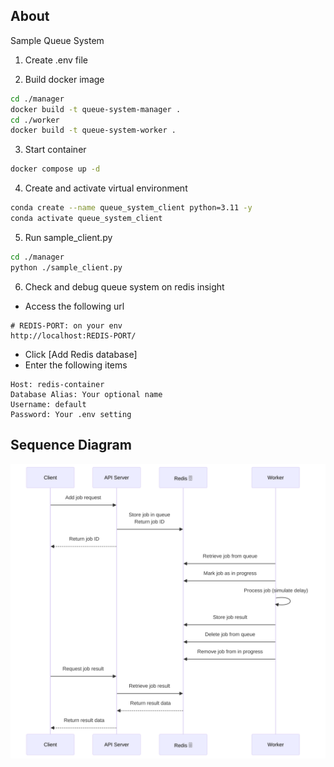 ## About

Sample Queue System
1. Create .env file

2. Build docker image
```bash
cd ./manager
docker build -t queue-system-manager .
cd ./worker
docker build -t queue-system-worker .
```

3. Start container
```bash
docker compose up -d
```

4. Create and activate virtual environment
```bash
conda create --name queue_system_client python=3.11 -y
conda activate queue_system_client
```

5. Run sample_client.py
```bash
cd ./manager
python ./sample_client.py
```

6. Check and debug queue system on redis insight
- Access the following url
```url
# REDIS-PORT: on your env
http://localhost:REDIS-PORT/
```

- Click [Add Redis database]
- Enter the following items
```
Host: redis-container
Database Alias: Your optional name
Username: default
Password: Your .env setting
```

## Sequence Diagram
![sequence_diagram](./sequence_diagram.svg)